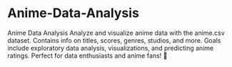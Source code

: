 # Anime-Data-Analysis
Anime Data Analysis Analyze and visualize anime data with the anime.csv dataset. Contains info on titles, scores, genres, studios, and more. Goals include exploratory data analysis, visualizations, and predicting anime ratings. Perfect for data enthusiasts and anime fans! 🚀

